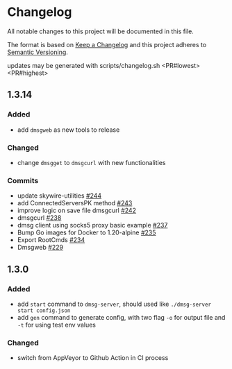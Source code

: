 # Changelog
All notable changes to this project will be documented in this file.

The format is based on [Keep a Changelog](http://keepachangelog.com/en/1.0.0/)
and this project adheres to [Semantic Versioning](http://semver.org/spec/v2.0.0.html).

updates may be generated with scripts/changelog.sh <PR#lowest> <PR#highest>

## 1.3.14

### Added
- add `dmsgweb` as new tools to release

### Changed
- change `dmsgget` to `dmsgcurl` with new functionalities

### Commits
-   update skywire-utilities  [#244](https://github.com/skycoin/dmsg/pull/244)
-   add ConnectedServersPK method  [#243](https://github.com/skycoin/dmsg/pull/243)
-   improve logic on save file dmsgcurl  [#242](https://github.com/skycoin/dmsg/pull/242)
-   dmsgcurl  [#238](https://github.com/skycoin/dmsg/pull/238)
-   dmsg client using socks5 proxy basic example  [#237](https://github.com/skycoin/dmsg/pull/237)
-   Bump Go images for Docker to 1.20-alpine  [#235](https://github.com/skycoin/dmsg/pull/235)
-   Export RootCmds  [#234](https://github.com/skycoin/dmsg/pull/234)
-   Dmsgweb  [#229](https://github.com/skycoin/dmsg/pull/229)


## 1.3.0

### Added
- add `start` command to `dmsg-server`, should used like `./dmsg-server start config.json`
- add `gen` command to generate config, with two flag `-o` for output file and `-t` for using test env values

### Changed
- switch from AppVeyor to Github Action in CI process
